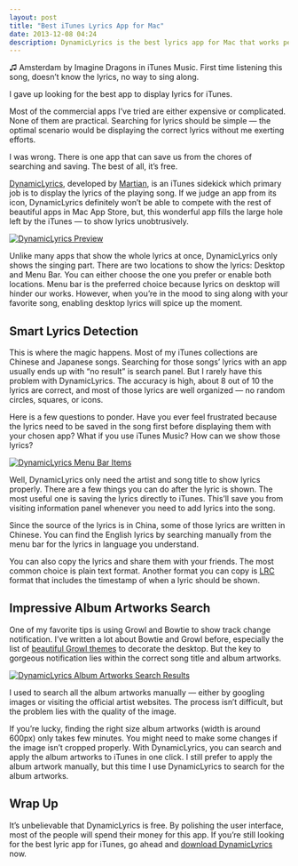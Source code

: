 ```yaml
---
layout: post
title: "Best iTunes Lyrics App for Mac"
date: 2013-12-08 04:24
description: DynamicLyrics is the best lyrics app for Mac that works perfectly with iTunes.
---
```


&#x266B; Amsterdam by Imagine Dragons in iTunes Music. First time listening this song, doesn’t know the lyrics, no way to sing along.

I gave up looking for the best app to display lyrics for iTunes.

Most of the commercial apps I’ve tried are either expensive or complicated. None of them are practical. Searching for lyrics should be simple — the optimal scenario would be displaying the correct lyrics without me exerting efforts.

I was wrong. There is one app that can save us from the chores of searching and saving. The best of all, it’s free.

[DynamicLyrics][6086-001], developed by [Martian][6086-002], is an iTunes sidekick which primary job is to display the lyrics of the playing song. If we judge an app from its icon, DynamicLyrics definitely won’t be able to compete with the rest of beautiful apps in Mac App Store, but, this wonderful app fills the large hole left by the iTunes — to show lyrics unobtrusively.

[ ![DynamicLyrics Preview][img] ](http://images.sayzlim.net/2013/12/dynamiclyrics_preview.jpg "DynamicLyrics Preview")

[img]: http://images.sayzlim.net/2013/12/dynamiclyrics_preview.jpg "DynamicLyrics Preview"

Unlike many apps that show the whole lyrics at once, DynamicLyrics only shows the singing part. There are two locations to show the lyrics: Desktop and Menu Bar. You can either choose the one you prefer or enable both locations. Menu bar is the preferred choice because lyrics on desktop will hinder our works.  However, when you’re in the mood to sing along with your favorite song, enabling desktop lyrics will spice up the moment.

## Smart Lyrics Detection
This is where the magic happens. Most of my iTunes collections are Chinese and Japanese songs. Searching for those songs’ lyrics with an app usually ends up with “no result” is search panel. But I rarely have this problem with DynamicLyrics. The accuracy is high, about 8 out of 10 the lyrics are correct, and most of those lyrics are well organized — no random circles, squares, or icons.

Here is a few questions to ponder. Have you ever feel frustrated because the lyrics need to be saved in the song first before displaying them with your chosen app? What if you use iTunes Music? How can we show those lyrics?

[ ![DynamicLyrics Menu Bar Items][img2] ](http://images.sayzlim.net/2013/12/dynamiclyrics_menu.jpg "DynamicLyrics Menu Bar Items")

[img2]: http://images.sayzlim.net/2013/12/dynamiclyrics_menu.jpg "DynamicLyrics Menu Bar Items"

Well, DynamicLyrics only need the artist and song title to show lyrics properly. There are a few things you can do after the lyric is shown. The most useful one is saving the lyrics directly to iTunes. This’ll save you from visiting information panel whenever you need to add lyrics into the song.

Since the source of the lyrics is in China, some of those lyrics are written in Chinese. You can find the English lyrics by searching manually from the menu bar for the lyrics in language you understand.

You can also copy the lyrics and share them with your friends. The most common choice is plain text format. Another format you can copy is [LRC][6086-003] format that includes the timestamp of when a lyric should be shown.

## Impressive Album Artworks Search
One of my favorite tips is using Growl and Bowtie to show track change notification. I’ve written a lot about Bowtie and Growl before, especially the list of [beautiful Growl themes][6086-004] to decorate the desktop. But the key to gorgeous notification lies within the correct song title and album artworks.

[ ![DynamicLyrics Album Artworks Search Results][img1] ](http://images.sayzlim.net/2013/12/dynamiclyrics_album_artworks.jpg "DynamicLyrics Album Artworks Search Results")

[img1]: http://images.sayzlim.net/2013/12/dynamiclyrics_album_artworks.jpg "DynamicLyrics Album Artworks Search Results"

I used to search all the album artworks manually — either by googling images or visiting the official artist websites. The process isn’t difficult, but the problem lies with the quality of the image.

If you’re lucky, finding the right size album artworks (width is around 600px) only takes few minutes. You might need to make some changes if the image isn’t cropped properly. With DynamicLyrics, you can search and apply the album artworks to iTunes in one click. I still prefer to apply the album artwork manually, but this time I use DynamicLyrics to search for the album artworks.

## Wrap Up
It’s unbelievable that DynamicLyrics is free. By polishing the user interface, most of the people will spend their money for this app. If you’re still looking for the best lyric app for iTunes, go ahead and [download DynamicLyrics][6086-001] now.

[6086-001]: http://martianz.cn/dynamiclyrics/ "DynamicLyrics - MartianZ!"
[6086-002]: http://martianz.cn/ "Martianz.cn"
[6086-003]: http://en.wikipedia.org/wiki/LRC_(file_format) "LRC (file format) - Wikipedia, the free encyclopedia"
[6086-004]: http://sayzlim.net/best-bowtie-themes "4 Best Bowtie Themes to Decorate Your Mac | Sayz Lim"